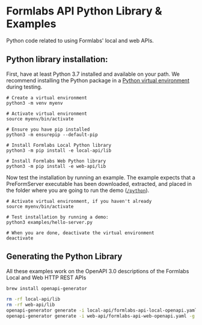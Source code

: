 # Formlabs API Python Library & Examples

Python code related to using Formlabs' local and web APIs.

## Python library installation:

First, have at least Python 3.7 installed and available on your path.
We recommend installing the Python package in a [Python virtual environment](https://docs.python.org/3/library/venv.html) during testing.

```
# Create a virtual environment
python3 -m venv myenv

# Activate virtual environment
source myenv/bin/activate

# Ensure you have pip installed
python3 -m ensurepip --default-pip

# Install Formlabs Local Python library
python3 -m pip install -e local-api/lib

# Install Formlabs Web Python library
python3 -m pip install -e web-api/lib
```

Now test the installation by running an example. The example expects that a PreFormServer executable has been downloaded, extracted, and placed in the folder where you are going to run the demo ([`/python`](/python)).

```
# Activate virtual environment, if you haven't already
source myenv/bin/activate

# Test installation by running a demo:
python3 examples/hello-server.py

# When you are done, deactivate the virtual environment
deactivate
```

## Generating the Python Library

All these examples work on the OpenAPI 3.0 descriptions of the Formlabs Local and Web HTTP REST APIs

```bash
brew install openapi-generator

rm -rf local-api/lib
rm -rf web-api/lib
openapi-generator generate -i local-api/formlabs-api-local-openapi.yaml -g python -o ./local-api/lib -c ./local-api/gen-config.yaml
openapi-generator generate -i web-api/formlabs-api-web-openapi.yaml -g python -o ./web-api/lib -c ./web-api/gen-config.yaml
```
